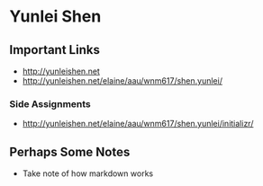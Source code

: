 # Yunlei Shen

## Important Links

- http://yunleishen.net
- http://yunleishen.net/elaine/aau/wnm617/shen.yunlei/

### Side Assignments
- http://yunleishen.net/elaine/aau/wnm617/shen.yunlei/initializr/

## Perhaps Some Notes

- Take note of how markdown works
